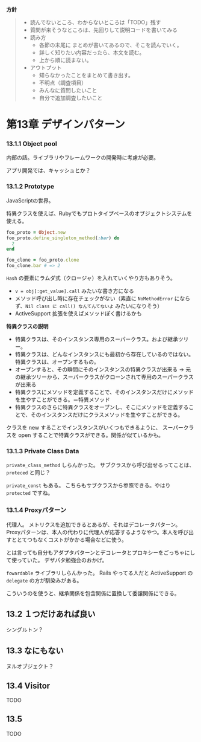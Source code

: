 **方針**
> - 読んでないところ、わからないところは「TODO」残す
> - 質問が来そうなところは、先回りして説明コードを書いてみる
> - 読み方
>   - 各節の末尾に まとめが書いてあるので、そこを読んでいく。
>   - 詳しく知りたい内容だったら、本文を読む。
>   - 上から順に読まない。
> - アウトプット
>   - 知らなかったことをまとめて書き出す。
>   - 不明点（調査項目）
>   - みんなに質問したいこと
>   - 自分で追加調査したいこと

# 第13章 デザインパターン

### 13.1.1 Object pool
内部の話。ライブラリやフレームワークの開発時に考慮が必要。

アプリ開発では、キャッシュとか？

### 13.1.2 Prototype
JavaScriptの世界。

特異クラスを使えば、Rubyでもプロトタイプベースのオブジェクトシステムを使える。

```rb
foo_proto = Object.new
foo_proto.define_singleton_method(:bar) do
  2
end

foo_clone = foo_proto.clone
foo_clone.bar # => 2
```

`Hash` の要素にラムダ式（クロージャ）を入れていくやり方もありそう。
- `v = obj[:get_value].call` みたいな書き方になる
- メソッド呼び出し時に存在チェックがない（素直に `NoMethodError` にならず、`Nil class に call() なんてんてないよ` みたいになりそう）
- ActiveSupport 拡張を使えばメソッドぽく書けるかも

**特異クラスの説明**
- 特異クラスは、そのインスタンス専用のスーパークラス。および継承ツリー。
- 特異クラスは、どんなインスタンスにも最初から存在しているのではない。
  特異クラスは、オープンするもの。
- オープンすると、その瞬間にそのインスタンスの特異クラスが出来る
  -> 元の継承ツリーから、スーパークラスがクローンされて専用のスーパークラスが出来る
- 特異クラスにメソッドを定義することで、そのインスタンスだけにメソッドを生やすことができる。＝特異メソッド
- 特異クラスのさらに特異クラスをオープンし、そこにメソッドを定義することで、そのインスタンスだけにクラスメソッドを生やすことができる。

クラスを new することでインスタンスがいくつもできるように、
スーパークラスを open することで特異クラスができる。関係が似ているかも。

### 13.1.3 Private Class Data

`private_class_method` しらんかった。
サブクラスから呼び出せるってことは、`proteced` と同じ？

`private_const` もある。
こちらもサブクラスから参照できる。やはり `protected` ですね。

### 13.1.4 Proxyパターン
代理人。
メトリクスを追加できるとあるが、それはデコレータパターン。
Proxyパターンは、本人の代わりに代理人が応答するようなやつ。本人を呼び出すととてつもなくコストがかかる場合などに使う。

とは言っても自分もアダプタパターンとデコレータとプロキシーをごっちゃにして使っていた。
デザパタ勉強会のおかげ。

`fowardable` ライブラリしらんかった。
Rails やってる人だと ActiveSupport の `delegate` の方が馴染みがある。

こういうのを使うと、継承関係を包含関係に置換して委譲関係にできる。

## 13.2 １つだけあれば良い
シングルトン？

## 13.3 なにもない
ヌルオブジェクト？

## 13.4 Visitor
TODO

## 13.5 
TODO


